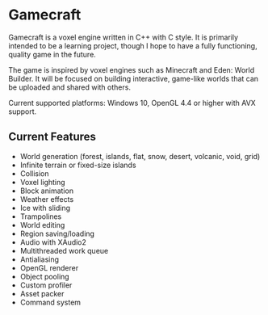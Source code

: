 # Gamecraft
Gamecraft is a voxel engine written in C++ with C style. It is primarily intended to be a learning project, though I hope to have a fully functioning, quality game in the future.

The game is inspired by voxel engines such as Minecraft and Eden: World Builder. It will be focused on building interactive, game-like worlds that can be uploaded and shared with others.

Current supported platforms: Windows 10, OpenGL 4.4 or higher with AVX support.

## Current Features ##
- World generation (forest, islands, flat, snow, desert, volcanic, void, grid)
- Infinite terrain or fixed-size islands
- Collision
- Voxel lighting
- Block animation
- Weather effects
- Ice with sliding
- Trampolines
- World editing
- Region saving/loading
- Audio with XAudio2
- Multithreaded work queue
- Antialiasing
- OpenGL renderer
- Object pooling
- Custom profiler
- Asset packer
- Command system
